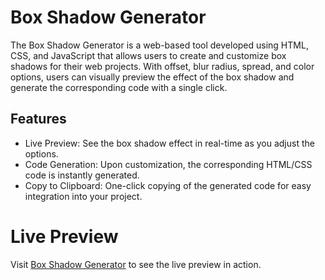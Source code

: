 # Box Shadow Generator

The Box Shadow Generator is a web-based tool developed using HTML, CSS, and JavaScript that allows users to create and customize box shadows for their web projects. With offset, blur radius, spread, and color options, users can visually preview the effect of the box shadow and generate the corresponding code with a single click.

## Features
+ Live Preview: See the box shadow effect in real-time as you adjust the options.
+ Code Generation: Upon customization, the corresponding HTML/CSS code is instantly generated.
+ Copy to Clipboard: One-click copying of the generated code for easy integration into your project.

# Live Preview
 Visit [Box Shadow Generator](https://mahdi-mey.github.io/Box-Shadow-Generator/) to see the live preview in action.
